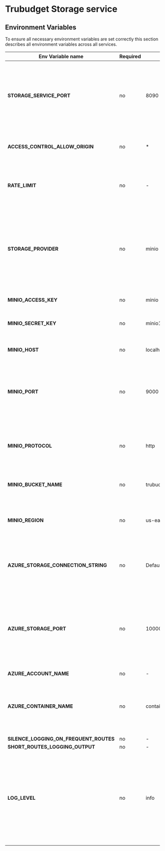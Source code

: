 # Trubudget Storage service

## Environment Variables

To ensure all necessary environment variables are set correctly this section describes all environment variables across
all services.

| Env Variable name                      | Required | Default Value                                                                                                                                                                                                                                                                                    | Description                                                                                                                                                          |
| -------------------------------------- | -------- | ------------------------------------------------------------------------------------------------------------------------------------------------------------------------------------------------------------------------------------------------------------------------------------------------ | -------------------------------------------------------------------------------------------------------------------------------------------------------------------- |
| **STORAGE_SERVICE_PORT**               | no       | 8090                                                                                                                                                                                                                                                                                             | The port used to expose the storage service. Value is a port with minimal value 0 and maximal value 65535                                                            |
| **ACCESS_CONTROL_ALLOW_ORIGIN**        | no       | *                                                                                                                                                                                                                                                                                                | CORS configuration. Defaults to allow all origins.                                                                                                                   |
| **RATE_LIMIT**                         | no       | -                                                                                                                                                                                                                                                                                                | Defines the limit each IP to {RATE_LIMIT} requests per windowMs (1 minute).                                                                                          |
| **STORAGE_PROVIDER**                   | no       | minio                                                                                                                                                                                                                                                                                            |  Set to `azure-storage` if you use Azure Storage Account, otherwise defaults to `minio`. Allowed values: "azure-storage", "minio".                                   |
| **MINIO_ACCESS_KEY**                   | no       | minio                                                                                                                                                                                                                                                                                            | Access key for Minio server.                                                                                                                                         |
| **MINIO_SECRET_KEY**                   | no       | minio123                                                                                                                                                                                                                                                                                         | Secret (Password) for Minio server.                                                                                                                                  |
| **MINIO_HOST**                         | no       | localhost                                                                                                                                                                                                                                                                                        | Host/IP address of connected Minio server.                                                                                                                           |
| **MINIO_PORT**                         | no       | 9000                                                                                                                                                                                                                                                                                             | Port of connected Minio server Value is a port with minimal value 0 and maximal value 65535                                                                          |
| **MINIO_PROTOCOL**                     | no       | http                                                                                                                                                                                                                                                                                             | Protocol of connected Minio server. `http` or `https`. Allowed values: "http", "https".                                                                              |
| **MINIO_BUCKET_NAME**                  | no       | trubudget                                                                                                                                                                                                                                                                                        | Bucket name of the connected Minio server                                                                                                                            |
| **MINIO_REGION**                       | no       | us-east-1                                                                                                                                                                                                                                                                                        | Region where the bucket is created. This parameter is optional. Default value is us-east-1.                                                                          |
| **AZURE_STORAGE_CONNECTION_STRING**    | no       | DefaultEndpointsProtocol=http;AccountName=devstoreaccount1;AccountKey=Eby8vdM02xNOcqFlqUwJPLlmEtlCDXJ1OUzFT50uSRZ6IFsuFq2UVErCz4I6tq/K1SZFPTOtr/KBHBeksoGMGw==;BlobEndpoint=http://host.docker.internal:10000/devstoreaccount1;QueueEndpoint=http://host.docker.internal:10001/devstoreaccount1; | Connection string for Azure blob storage on Azure or locally on Azurite.                                                                                             |
| **AZURE_STORAGE_PORT**                 | no       | 10000                                                                                                                                                                                                                                                                                            | Port on which Azurite is running. Required only with local development environment. Value is a port with minimal value 0 and maximal value 65535                     |
| **AZURE_ACCOUNT_NAME**                 | no       | -                                                                                                                                                                                                                                                                                                | -                                                                                                                                                                    |
| **AZURE_CONTAINER_NAME**               | no       | container                                                                                                                                                                                                                                                                                        | Container name of the connected Azure blob storage. Container will be created if it doesn't exists.                                                                  |
| **SILENCE_LOGGING_ON_FREQUENT_ROUTES** | no       | -                                                                                                                                                                                                                                                                                                | -                                                                                                                                                                    |
| **SHORT_ROUTES_LOGGING_OUTPUT**        | no       | -                                                                                                                                                                                                                                                                                                | -                                                                                                                                                                    |
| **LOG_LEVEL**                          | no       | info                                                                                                                                                                                                                                                                                             | Defines the log output. Supported levels are `trace`, `debug`, `info`, `warn`, `error`, `fatal`. Allowed values: "trace", "debug", "info", "warn", "error", "fatal". |
